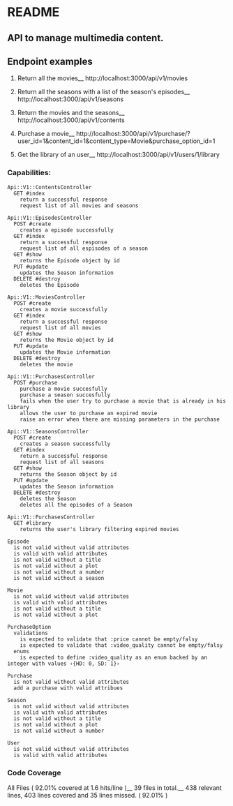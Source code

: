 # README

## API to manage multimedia content.

## Endpoint examples
1. Return all the movies__
http://localhost:3000/api/v1/movies

2. Return all the seasons with a list of the season's episodes__
http://localhost:3000/api/v1/seasons

3. Return the movies and the seasons__
http://localhost:3000/api/v1/contents

4. Purchase a movie__
http://localhost:3000/api/v1/purchase/?user_id=1&content_id=1&content_type=Movie&purchase_option_id=1

5. Get the library of an user__
http://localhost:3000/api/v1/users/1/library

### Capabilities:
```
Api::V1::ContentsController
  GET #index
    return a successful response
    request list of all movies and seasons

Api::V1::EpisodesController
  POST #create
    creates a episode successfully
  GET #index
    return a successful response
    request list of all espisodes of a season
  GET #show
    returns the Episode object by id
  PUT #update
    updates the Season information
  DELETE #destroy
    deletes the Episode

Api::V1::MoviesController
  POST #create
    creates a movie successfully
  GET #index
    return a successful response
    request list of all movies
  GET #show
    returns the Movie object by id
  PUT #update
    updates the Movie information
  DELETE #destroy
    deletes the movie

Api::V1::PurchasesController
  POST #purchase
    purchase a movie succesfully
    purchase a season succesfully
    fails when the user try to purchase a movie that is already in his library
    allows the user to purchase an expired movie
    raise an error when there are missing parameters in the purchase

Api::V1::SeasonsController
  POST #create
    creates a season successfully
  GET #index
    return a successful response
    request list of all seasons
  GET #show
    returns the Season object by id
  PUT #update
    updates the Season information
  DELETE #destroy
    deletes the Season
    deletes all the episodes of a Season

Api::V1::PurchasesController
  GET #library
    returns the user's library filtering expired movies

Episode
  is not valid without valid attributes
  is valid with valid attributes
  is not valid without a title
  is not valid without a plot
  is not valid without a number
  is not valid without a season

Movie
  is not valid without valid attributes
  is valid with valid attributes
  is not valid without a title
  is not valid without a plot

PurchaseOption
  validations
    is expected to validate that :price cannot be empty/falsy
    is expected to validate that :video_quality cannot be empty/falsy
  enums
    is expected to define :video_quality as an enum backed by an integer with values ‹{HD: 0, SD: 1}›

Purchase
  is not valid without valid attributes
  add a purchase with valid attribues

Season
  is not valid without valid attributes
  is valid with valid attributes
  is not valid without a title
  is not valid without a plot
  is not valid without a number

User
  is not valid without valid attributes
  is valid with valid attributes
```

### Code Coverage
All Files ( 92.01% covered at 1.6 hits/line )__
39 files in total.__
438 relevant lines, 403 lines covered and 35 lines missed. ( 92.01% )